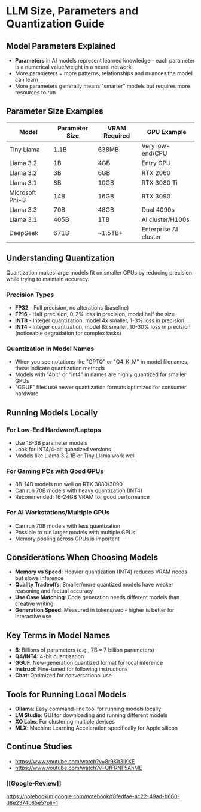 # LLM Size, Parameters and Quantization Guide

## Model Parameters Explained

- **Parameters** in AI models represent learned knowledge - each parameter is a numerical value/weight in a neural network
- More parameters = more patterns, relationships and nuances the model can learn
- More parameters generally means "smarter" models but requires more resources to run

## Parameter Size Examples

|Model|Parameter Size|VRAM Required|GPU Example|
|---|---|---|---|
|Tiny Llama|1.1B|638MB|Very low-end/CPU|
|Llama 3.2|1B|4GB|Entry GPU|
|Llama 3.2|3B|6GB|RTX 2060|
|Llama 3.1|8B|10GB|RTX 3080 Ti|
|Microsoft Phi-3|14B|16GB|RTX 3090|
|Llama 3.3|70B|48GB|Dual 4090s|
|Llama 3.1|405B|1TB|AI cluster/H100s|
|DeepSeek|671B|~1.5TB+|Enterprise AI cluster|

## Understanding Quantization

Quantization makes large models fit on smaller GPUs by reducing precision while trying to maintain accuracy.

### Precision Types

- **FP32** - Full precision, no alterations (baseline)
- **FP16** - Half precision, 0-2% loss in precision, model half the size
- **INT8** - Integer quantization, model 4x smaller, 1-3% loss in precision
- **INT4** - Integer quantization, model 8x smaller, 10-30% loss in precision (noticeable degradation for complex tasks)

### Quantization in Model Names

- When you see notations like "GPTQ" or "Q4_K_M" in model filenames, these indicate quantization methods
- Models with "4bit" or "int4" in names are highly quantized for smaller GPUs
- "GGUF" files use newer quantization formats optimized for consumer hardware

## Running Models Locally

### For Low-End Hardware/Laptops

- Use 1B-3B parameter models
- Look for INT4/4-bit quantized versions
- Models like Llama 3.2 1B or Tiny Llama work well

### For Gaming PCs with Good GPUs

- 8B-14B models run well on RTX 3080/3090
- Can run 70B models with heavy quantization (INT4)
- Recommended: 16-24GB VRAM for good performance

### For AI Workstations/Multiple GPUs

- Can run 70B models with less quantization
- Possible to run larger models with multiple GPUs
- Memory pooling across GPUs is important

## Considerations When Choosing Models

- **Memory vs Speed**: Heavier quantization (INT4) reduces VRAM needs but slows inference
- **Quality Tradeoffs**: Smaller/more quantized models have weaker reasoning and factual accuracy
- **Use Case Matching**: Code generation needs different models than creative writing
- **Generation Speed**: Measured in tokens/sec - higher is better for interactive use

## Key Terms in Model Names

- **B**: Billions of parameters (e.g., 7B = 7 billion parameters)
- **Q4/INT4**: 4-bit quantization
- **GGUF**: New-generation quantized format for local inference
- **Instruct**: Fine-tuned for following instructions
- **Chat**: Optimized for conversational use

## Tools for Running Local Models

- **Ollama**: Easy command-line tool for running models locally
- **LM Studio**: GUI for downloading and running different models
- **XO Labs**: For clustering multiple devices
- **MLX**: Machine Learning Acceleration specifically for Apple silicon

## Continue Studies
- https://www.youtube.com/watch?v=8r9Kit3lKXE
- https://www.youtube.com/watch?v=QfFRNF5AhME

### [[Google-Review]]

https://notebooklm.google.com/notebook/f8fedfae-ac22-49ad-b660-d8e2374b85e5?pli=1

